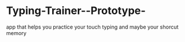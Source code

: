 # Typing-Trainer--Prototype-
app that helps you practice your touch typing and maybe your shorcut memory
